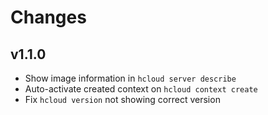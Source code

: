 # Changes

## v1.1.0

* Show image information in `hcloud server describe`
* Auto-activate created context on `hcloud context create`
* Fix `hcloud version` not showing correct version
